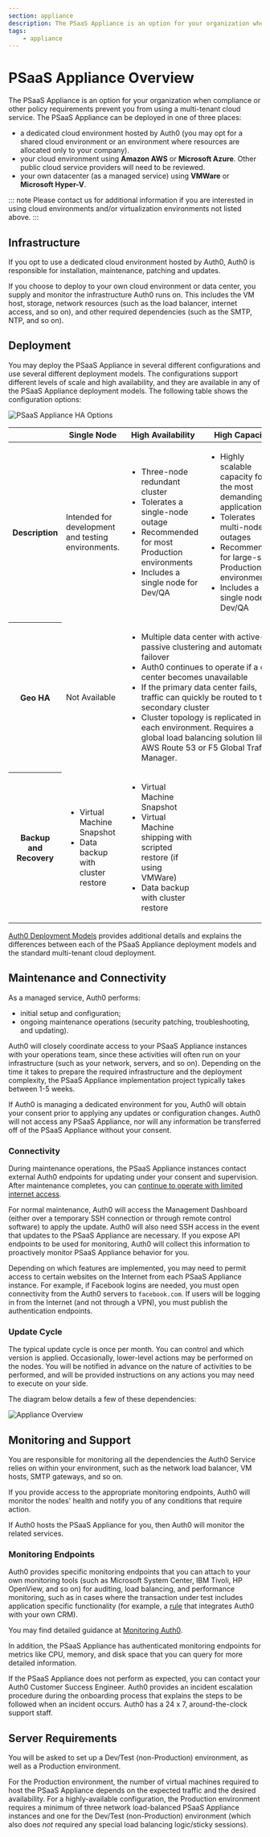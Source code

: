```yaml
---
section: appliance
description: The PSaaS Appliance is an option for your organization when compliance or other policy requirements prevent you from using a multi-tenant cloud service.
tags:
    - appliance
---
```


# PSaaS Appliance Overview

The PSaaS Appliance is an option for your organization when compliance or other policy requirements prevent you from using a multi-tenant cloud service. The PSaaS Appliance can be deployed in one of three places:

* a dedicated cloud environment hosted by Auth0 (you may opt for a shared cloud environment or an environment where resources are allocated only to your company).
* your cloud environment using **Amazon AWS** or **Microsoft Azure**. Other public cloud service providers will need to be reviewed.
* your own datacenter (as a managed service) using **VMWare** or **Microsoft Hyper-V**.

::: note
Please contact us for additional information if you are interested in using cloud environments and/or virtualization environments not listed above.
:::

## Infrastructure

If you opt to use a dedicated cloud environment hosted by Auth0, Auth0 is responsible for installation, maintenance, patching and updates.

If you choose to deploy to your own cloud environment or data center, you supply and monitor the infrastructure Auth0 runs on. This includes the VM host, storage, network resources (such as the load balancer, internet access, and so on), and other required dependencies (such as the SMTP, NTP, and so on).

## Deployment

You may deploy the PSaaS Appliance in several different configurations and use several different deployment models. The configurations support different levels of scale and high availability, and they are available in any of the PSaaS Appliance deployment models. The following table shows the configuration options:

<img src="/media/articles/appliance/Appliance-HA-Options.svg" alt="PSaaS Appliance HA Options" data-zoomable>

<!-- markdownlint-disable MD033 -->
<table class="table">
<thead>
    <tr>
        <th></th>
        <th>Single Node</th>
        <th>High Availability</th>
        <th>High Capacity</th>
    </tr>
</thead>
<tbody>
    <tr>
        <th>Description</th>
        <td>Intended for development and testing environments.</td>
        <td><ul><li>Three-node redundant cluster</li> <li>Tolerates a single-node outage</li> <li>Recommended for most Production environments</li> <li>Includes a single node for Dev/QA</ul></td>
        <td><ul><li>Highly scalable capacity for the most demanding applications</li> <li>Tolerates multi-node outages</li> <li>Recommended for large-scale Production environments</li> <li>Includes a single node for Dev/QA</li></ul></td>
    </tr>
    <tr>
        <th>Geo HA</th>
        <td>Not Available</td>
        <td colspan="2"><ul><li>Multiple data center with active-passive clustering and automated failover</li> <li>Auth0 continues to operate if a data center becomes unavailable</li> <li>If the primary data center fails, traffic can quickly be routed to the secondary cluster</li> <li>Cluster topology is replicated in each environment. Requires a global load balancing solution like AWS Route 53 or F5 Global Traffic Manager.</li></ul></td>
    </tr>
    <tr>
        <th>Backup and Recovery</th>
        <td><ul><li>Virtual Machine Snapshot</li><li>Data backup with cluster restore</li></ul></td>
        <td><ul><li>Virtual Machine Snapshot</li><li>Virtual Machine shipping with scripted restore (if using VMWare)</li><li>Data backup with cluster restore</li></ul></td>
        <td></td>
    </tr>
</tbody>
</table>
<!-- markdownlint-enable MD033 -->

[Auth0 Deployment Models](/overview/deployment-models) provides additional details and explains the differences between each of the PSaaS Appliance deployment models and the standard multi-tenant cloud deployment.

## Maintenance and Connectivity

As a managed service, Auth0 performs:

* initial setup and configuration;
*  ongoing maintenance operations (security patching, troubleshooting, and updating).

Auth0 will closely coordinate access to your PSaaS Appliance instances with your operations team, since these activities will often run on your infrastructure (such as your network, servers, and so on). Depending on the time it takes to prepare the required infrastructure and the deployment complexity, the PSaaS Appliance implementation project typically takes between 1-5 weeks.

If Auth0 is managing a dedicated environment for you, Auth0 will obtain your consent prior to applying any updates or configuration changes. Auth0 will not access any PSaaS Appliance, nor will any information be transferred off of the PSaaS Appliance without your consent.

### Connectivity

During maintenance operations, the PSaaS Appliance instances contact external Auth0 endpoints for updating under your consent and supervision. After maintenance completes, you can [continue to operate with limited internet access](/appliance/infrastructure/internet-restricted-deployment).

For normal maintenance, Auth0 will access the Management Dashboard (either over a temporary SSH connection or through remote control software) to apply the update. Auth0 will also need SSH access in the event that updates to the PSaaS Appliance are necessary. If you expose API endpoints to be used for monitoring, Auth0 will collect this information to proactively monitor PSaaS Appliance behavior for you.

Depending on which features are implemented, you may need to permit access to certain websites on the Internet from each PSaaS Appliance instance. For example, if Facebook logins are needed, you must open connectivity from the Auth0 servers to `facebook.com`. If users will be logging in from the Internet (and not through a VPN), you must publish the authentication endpoints.

### Update Cycle

The typical update cycle is once per month. You can control and which version is applied. Occasionally, lower-level actions may be performed on the nodes. You will be notified in advance on the nature of activities to be performed, and will be provided instructions on any actions you may need to execute on your side.

The diagram below details a few of these dependencies:

<img src="/media/articles/appliance/overview.svg" alt="Appliance Overview" data-zoomable>

## Monitoring and Support

You are responsible for monitoring all the dependencies the Auth0 Service relies on within your environment, such as the network load balancer, VM hosts, SMTP gateways, and so on.

If you provide access to the appropriate monitoring endpoints, Auth0 will monitor the nodes' health and notify you of any conditions that require action.

If Auth0 hosts the PSaaS Appliance for you, then Auth0 will monitor the related services.

### Monitoring Endpoints
Auth0 provides specific monitoring endpoints that you can attach to your own monitoring tools (such as Microsoft System Center, IBM Tivoli, HP OpenView, and so on) for auditing, load balancing, and performance monitoring, such as in cases where the transaction under test includes application specific functionality (for example, a [rule](/rules) that integrates Auth0 with your own CRM).

You may find detailed guidance at [Monitoring Auth0](/monitoring).

In addition, the PSaaS Appliance has authenticated monitoring endpoints for metrics like CPU, memory, and disk space that you can query for more detailed information.

If the PSaaS Appliance does not perform as expected, you can contact your Auth0 Customer Success Engineer. Auth0 provides an incident escalation procedure during the onboarding process that explains the steps to be followed when an incident occurs. Auth0 has a 24 x 7, around-the-clock support staff.

## Server Requirements

You will be asked to set up a Dev/Test (non-Production) environment, as well as a Production environment.

For the Production environment, the number of virtual machines required to host the PSaaS Appliance depends on the expected traffic and the desired availability. For a highly-available configuration, the Production environment requires a minimum of three network load-balanced PSaaS Appliance instances and one for the Dev/Test (non-Production) environment (which also does *not* required any special load balancing logic/sticky sessions).
